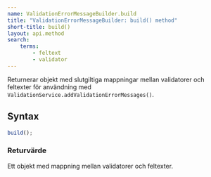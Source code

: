 ```yaml
---
name: ValidationErrorMessageBuilder.build
title: "ValidationErrorMessageBuilder: build() method"
short-title: build()
layout: api.method
search:
    terms:
        - feltext
        - validator
---
```


Returnerar objekt med slutgiltiga mappningar mellan validatorer och feltexter för användning med `ValidationService.addValidationErrorMessages()`.

## Syntax

```ts nocompile nolint
build();
```

### Returvärde

Ett objekt med mappning mellan validatorer och feltexter.
